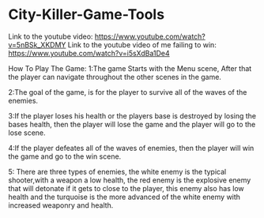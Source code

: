 # City-Killer-Game-Tools

Link to the youtube video: https://www.youtube.com/watch?v=5nBSk_XKDMY
Link to the youtube video of me failing to win: https://www.youtube.com/watch?v=i5sXdBa1De4

How To Play The Game:
1:The game Starts with the Menu scene, After that the player can navigate throughout the other scenes in the game.

2:The goal of the game, is for the player to survive all of the waves of the enemies. 

3:If the player loses his health or the players base is destroyed by losing the bases health, then the player will lose the game and the player will go to the lose scene.

4:If the player defeates all of the waves of enemies, then the player will win the game and go to the win scene.

5: There are three types of enemies, the white enemy is the typical shooter,with a weapon a low health, the red enemy is the explosive enemy that will detonate if it gets to close to the player, this enemy also has low health and the turquoise  is the more advanced of the white enemy with increased weaponry and health.